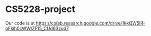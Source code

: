 # CS5228-project

Our code is at https://colab.research.google.com/drive/1kkQW5lR-oFkih0cWWlZF15_CUd63zud7

